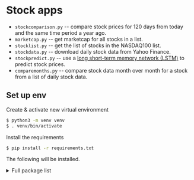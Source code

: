 # Stock apps

* `stockcomparison.py` -- compare stock prices for 120 days from today and the same time period a year ago.
* `marketcap.py` -- get marketcap for all stocks in a list.
* `stocklist.py` -- get the list of stocks in the NASDAQ100 list.
* `stockdata.py` -- download daily stock data from Yahoo Finance.
* `stockpredict.py` -- use a [long short-term memory network (LSTM)](https://en.wikipedia.org/wiki/Long_short-term_memory) to predict stock prices.
* `comparemonths.py` -- compare stock data month over month for a stock from a list of daily stock data.

## Set up env

Create & activate new virtual environment

   ```bash
   $ python3 -m venv venv
   $ . venv/bin/activate
   ```

Install the requirements

   ```bash
   $ pip install -r requirements.txt
   ```

The following will be installed.

<details>
  <summary>Full package list</summary>

```
appdirs            1.4.4
beautifulsoup4     4.12.2
certifi            2023.5.7
cffi               1.15.1
charset-normalizer 3.1.0
contourpy          1.1.0
cryptography       41.0.1
cycler             0.11.0
fonttools          4.40.0
frozendict         2.3.8
html5lib           1.1
idna               3.4
kiwisolver         1.4.4
lxml               4.9.2
matplotlib         3.7.1
multitasking       0.0.11
numpy              1.24.3
packaging          23.1
pandas             2.0.2
Pillow             9.5.0
pip                23.1.2
pycparser          2.21
pyparsing          3.0.9
python-dateutil    2.8.2
pytz               2023.3
requests           2.31.0
setuptools         58.1.0
six                1.16.0
soupsieve          2.4.1
tzdata             2023.3
urllib3            2.0.3
webencodings       0.5.1
yfinance           0.2.20
```

</details>